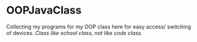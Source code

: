 # OOPJavaClass
Collecting my programs for my OOP class here for easy access/ switching of devices. *Class like school class, not like code class.*
